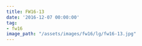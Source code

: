```yaml
---
title: FW16-13
date: '2016-12-07 00:00:00'
tag:
- fw16
image_path: "/assets/images/fw16/lg/fw16-13.jpg"
---
```

